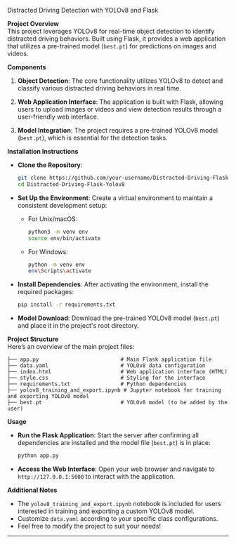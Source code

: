 Distracted Driving Detection with YOLOv8 and Flask

**Project Overview**  
This project leverages YOLOv8 for real-time object detection to identify distracted driving behaviors. Built using Flask, it provides a web application that utilizes a pre-trained model (`best.pt`) for predictions on images and videos.

**Components**  
1. **Object Detection**: The core functionality utilizes YOLOv8 to detect and classify various distracted driving behaviors in real time.

2. **Web Application Interface**: The application is built with Flask, allowing users to upload images or videos and view detection results through a user-friendly web interface.

3. **Model Integration**: The project requires a pre-trained YOLOv8 model (`best.pt`), which is essential for the detection tasks.

**Installation Instructions**  
- **Clone the Repository**: 
   ```bash
   git clone https://github.com/your-username/Distracted-Driving-Flask-Yolov8.git
   cd Distracted-Driving-Flask-Yolov8
   ```

- **Set Up the Environment**: Create a virtual environment to maintain a consistent development setup:
  - For Unix/macOS:
    ```bash
    python3 -m venv env
    source env/bin/activate
    ```
  - For Windows:
    ```bash
    python -m venv env
    env\Scripts\activate
    ```

- **Install Dependencies**: After activating the environment, install the required packages:
  ```bash
  pip install -r requirements.txt
  ```

- **Model Download**: Download the pre-trained YOLOv8 model (`best.pt`) and place it in the project's root directory.

**Project Structure**  
Here’s an overview of the main project files:
```
├── app.py                          # Main Flask application file
├── data.yaml                       # YOLOv8 data configuration
├── index.html                      # Web application interface (HTML)
├── style.css                       # Styling for the interface
├── requirements.txt                # Python dependencies
├── yolov8_training_and_export.ipynb # Jupyter notebook for training and exporting YOLOv8 model
├── best.pt                         # YOLOv8 model (to be added by the user)
```

**Usage**  
- **Run the Flask Application**: Start the server after confirming all dependencies are installed and the model file (`best.pt`) is in place:
   ```bash
   python app.py
   ```

- **Access the Web Interface**: Open your web browser and navigate to `http://127.0.0.1:5000` to interact with the application.

**Additional Notes**  
- The `yolov8_training_and_export.ipynb` notebook is included for users interested in training and exporting a custom YOLOv8 model.
- Customize `data.yaml` according to your specific class configurations.
- Feel free to modify the project to suit your needs!

---
